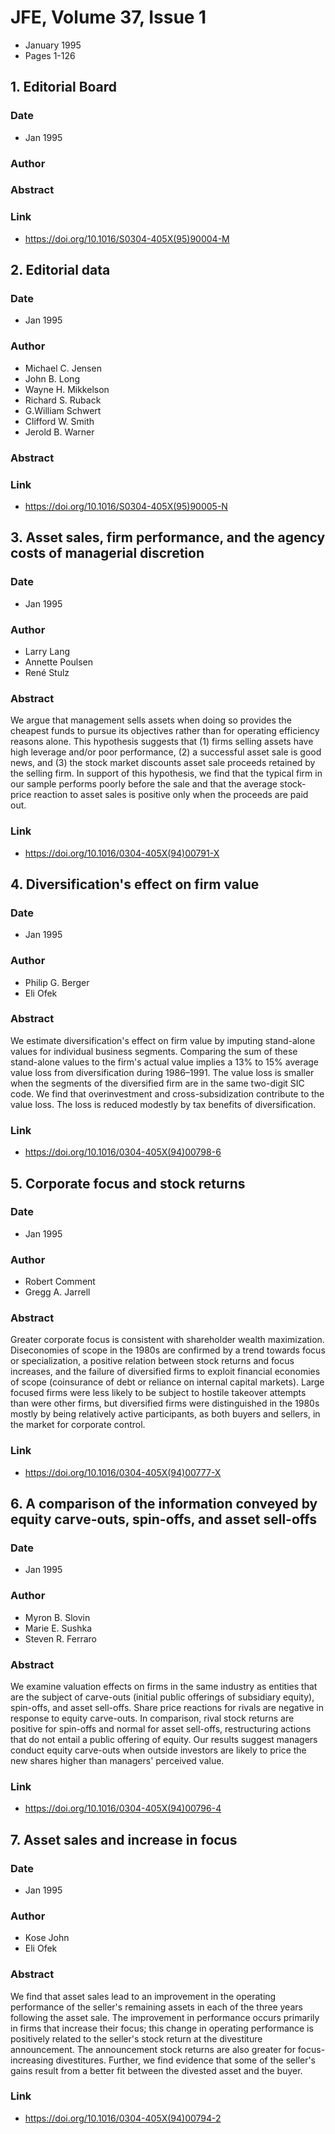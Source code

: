 # JFE, Volume 37, Issue 1
- January 1995
- Pages 1-126

## 1. Editorial Board
### Date
- Jan 1995
### Author
### Abstract

### Link
- https://doi.org/10.1016/S0304-405X(95)90004-M

## 2. Editorial data
### Date
- Jan 1995
### Author
- Michael C. Jensen
- John B. Long
- Wayne H. Mikkelson
- Richard S. Ruback
- G.William Schwert
- Clifford W. Smith
- Jerold B. Warner
### Abstract

### Link
- https://doi.org/10.1016/S0304-405X(95)90005-N

## 3. Asset sales, firm performance, and the agency costs of managerial discretion
### Date
- Jan 1995
### Author
- Larry Lang
- Annette Poulsen
- René Stulz
### Abstract
We argue that management sells assets when doing so provides the cheapest funds to pursue its objectives rather than for operating efficiency reasons alone. This hypothesis suggests that (1) firms selling assets have high leverage and/or poor performance, (2) a successful asset sale is good news, and (3) the stock market discounts asset sale proceeds retained by the selling firm. In support of this hypothesis, we find that the typical firm in our sample performs poorly before the sale and that the average stock-price reaction to asset sales is positive only when the proceeds are paid out.
### Link
- https://doi.org/10.1016/0304-405X(94)00791-X

## 4. Diversification's effect on firm value
### Date
- Jan 1995
### Author
- Philip G. Berger
- Eli Ofek
### Abstract
We estimate diversification's effect on firm value by imputing stand-alone values for individual business segments. Comparing the sum of these stand-alone values to the firm's actual value implies a 13% to 15% average value loss from diversification during 1986–1991. The value loss is smaller when the segments of the diversified firm are in the same two-digit SIC code. We find that overinvestment and cross-subsidization contribute to the value loss. The loss is reduced modestly by tax benefits of diversification.
### Link
- https://doi.org/10.1016/0304-405X(94)00798-6

## 5. Corporate focus and stock returns
### Date
- Jan 1995
### Author
- Robert Comment
- Gregg A. Jarrell
### Abstract
Greater corporate focus is consistent with shareholder wealth maximization. Diseconomies of scope in the 1980s are confirmed by a trend towards focus or specialization, a positive relation between stock returns and focus increases, and the failure of diversified firms to exploit financial economies of scope (coinsurance of debt or reliance on internal capital markets). Large focused firms were less likely to be subject to hostile takeover attempts than were other firms, but diversified firms were distinguished in the 1980s mostly by being relatively active participants, as both buyers and sellers, in the market for corporate control.
### Link
- https://doi.org/10.1016/0304-405X(94)00777-X

## 6. A comparison of the information conveyed by equity carve-outs, spin-offs, and asset sell-offs
### Date
- Jan 1995
### Author
- Myron B. Slovin
- Marie E. Sushka
- Steven R. Ferraro
### Abstract
We examine valuation effects on firms in the same industry as entities that are the subject of carve-outs (initial public offerings of subsidiary equity), spin-offs, and asset sell-offs. Share price reactions for rivals are negative in response to equity carve-outs. In comparison, rival stock returns are positive for spin-offs and normal for asset sell-offs, restructuring actions that do not entail a public offering of equity. Our results suggest managers conduct equity carve-outs when outside investors are likely to price the new shares higher than managers' perceived value.
### Link
- https://doi.org/10.1016/0304-405X(94)00796-4

## 7. Asset sales and increase in focus
### Date
- Jan 1995
### Author
- Kose John
- Eli Ofek
### Abstract
We find that asset sales lead to an improvement in the operating performance of the seller's remaining assets in each of the three years following the asset sale. The improvement in performance occurs primarily in firms that increase their focus; this change in operating performance is positively related to the seller's stock return at the divestiture announcement. The announcement stock returns are also greater for focus-increasing divestitures. Further, we find evidence that some of the seller's gains result from a better fit between the divested asset and the buyer.
### Link
- https://doi.org/10.1016/0304-405X(94)00794-2

